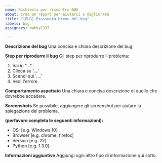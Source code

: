 ```yaml
---
name: Richiesta per riscontro BUG
about: Crea un report per aiutarci a migliorare
title: "[BUG] Riassunto breve del bug"
labels: bug
assignees: habby1337

---
```


**Descrizione del bug**
Una concisa e chiara descrizione del bug

**Step per riprodurre il bug**
Gli step per riprodurre il problema:
1. Vai in "..."
2. Clicca su '....'
3. Scendi qui  '....'
4. Vedi l'errore

**Comportamento aspettato**
Una chiara e concisa descrizione di quello che dovrebbe accadere.

**Screenshots**
Se possibile, aggiungere gli screenshot per aiutare la spiegazione del problema.

**(perfavore completa le seguenti informazioni):**
 - OS: [e.g. Windows 10]
 - Browser [e.g. chrome, firefox]
 - Version [e.g. 22]
 - Python [e.g. 1.3.0]

**Informazioni aggiuntive**
Aggiungi ogni altro tipo di informazione qui sotto.
